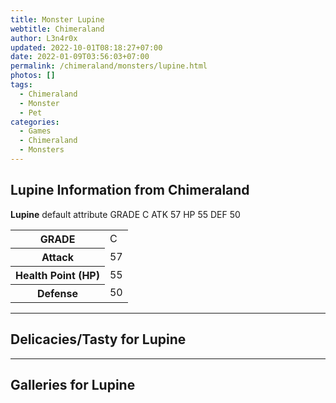 ```yaml
---
title: Monster Lupine
webtitle: Chimeraland
author: L3n4r0x
updated: 2022-10-01T08:18:27+07:00
date: 2022-01-09T03:56:03+07:00
permalink: /chimeraland/monsters/lupine.html
photos: []
tags:
  - Chimeraland
  - Monster
  - Pet
categories:
  - Games
  - Chimeraland
  - Monsters
---
```


<section id="bootstrap-wrapper"><link rel="stylesheet" href="https://cdn.statically.io/gh/dimaslanjaka/Web-Manajemen/40ac3225/css/bootstrap-4.5-wrapper.css"/><h2>Lupine Information from Chimeraland</h2><p><b>Lupine</b> default attribute GRADE C ATK 57 HP 55 DEF 50<table><tr><th>GRADE</th><td>C</td></tr><tr><th>Attack</th><td>57</td></tr><tr><th>Health Point (HP)</th><td>55</td></tr><tr><th>Defense</th><td>50</td></tr></table></p><hr/><h2>Delicacies/Tasty for Lupine</h2><hr/><div id="gallery"><h2>Galleries for Lupine</h2><div class="row"></div></div></section>